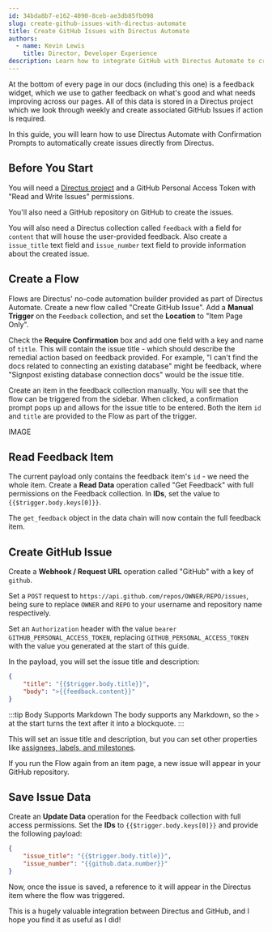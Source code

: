 ```yaml
---
id: 34bda8b7-e162-4090-8ceb-ae3db85fb098
slug: create-github-issues-with-directus-automate
title: Create GitHub Issues with Directus Automate
authors:
  - name: Kevin Lewis
    title: Director, Developer Experience
description: Learn how to integrate GitHub with Directus Automate to create new issues.
---
```

At the bottom of every page in our docs (including this one) is a feedback widget, which we use to gather feedback on what's good and what needs improving across our pages. All of this data is stored in a Directus project which we look through weekly and create associated GitHub Issues if action is required.

In this guide, you will learn how to use Directus Automate with Confirmation Prompts to automatically create issues directly from Directus.

## Before You Start

You will need a [Directus project](/getting-started/quickstart) and a GitHub Personal Access Token with "Read and Write Issues" permissions.

You'll also need a GitHub repository on GitHub to create the issues.

You will also need a Directus collection called `feedback` with a field for `content` that will house the user-provided feedback. Also create a `issue_title` text field and `issue_number` text field to provide information about the created issue.

## Create a Flow

Flows are Directus' no-code automation builder provided as part of Directus Automate. Create a new flow called "Create GitHub Issue". Add a **Manual Trigger** on the `Feedback` collection, and set the **Location** to "Item Page Only".

Check the **Require Confirmation** box and add one field with a key and name of `title`. This will contain the issue title - which should describe the remedial action based on feedback provided. For example, "I can't find the docs related to connecting an existing database" might be feedback, where "Signpost existing database connection docs" would be the issue title.

Create an item in the feedback collection manually. You will see that the flow can be triggered from the sidebar. When clicked, a confirmation prompt pops up and allows for the issue title to be entered. Both the item `id` and `title` are provided to the Flow as part of the trigger.

IMAGE

## Read Feedback Item

The current payload only contains the feedback item's `id` - we need the whole item. Create a **Read Data** operation called "Get Feedback" with full permissions on the Feedback collection. In **IDs**, set the value to `{{$trigger.body.keys[0]}}`.

The `get_feedback` object in the data chain will now contain the full feedback item.

## Create GitHub Issue

Create a **Webhook / Request URL** operation called "GitHub" with a key of `github`.

Set a `POST` request to `https://api.github.com/repos/OWNER/REPO/issues`, being sure to replace `OWNER` and `REPO` to your username and repository name respectively.

Set an `Authorization` header with the value `bearer GITHUB_PERSONAL_ACCESS_TOKEN`, replacing `GITHUB_PERSONAL_ACCESS_TOKEN` with the value you generated at the start of this guide.

In the payload, you will set the issue title and description:

```json
{
	"title": "{{$trigger.body.title}}",
    "body": ">{{feedback.content}}"
}
```

:::tip Body Supports Markdown
The body supports any Markdown, so the `>` at the start turns the text after it into a blockquote.
:::

This will set an issue title and description, but you can set other properties like [assignees, labels, and milestones](https://docs.github.com/en/rest/issues/issues?apiVersion=2022-11-28#create-an-issue).

If you run the Flow again from an item page, a new issue will appear in your GitHub repository.

## Save Issue Data

Create an **Update Data** operation for the Feedback collection with full access permissions. Set the **IDs** to `{{$trigger.body.keys[0]}}` and provide the following payload:

```json
{
	"issue_title": "{{$trigger.body.title}}",
	"issue_number": "{{github.data.number}}"
}
```

Now, once the issue is saved, a reference to it will appear in the Directus item where the flow was triggered.

This is a hugely valuable integration between Directus and GitHub, and I hope you find it as useful as I did!
